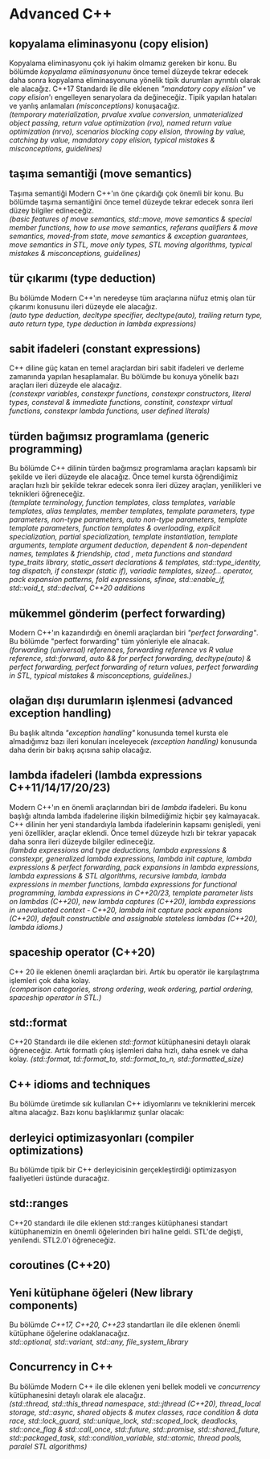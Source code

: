 # Advanced C++

## kopyalama eliminasyonu (copy elision)
Kopyalama eliminasyonu çok iyi hakim olmamız gereken bir konu. Bu bölümde _kopyalama eliminasyonunu_ önce temel düzeyde tekrar edecek daha sonra kopyalama eliminasyonuna yönelik tipik durumları ayrıntılı olarak ele alacağız. C++17 Standardı ile dile eklenen _"mandatory copy elision"_ ve _copy elision_'ı engelleyen senaryolara da değineceğiz. Tipik yapılan hataları ve yanlış anlamaları _(misconceptions)_ konuşacağız. <br>
_(temporary materialization, prvalue xvalue conversion, unmaterialized object passing, return value optimization (rvo), named return value optimization (nrvo), scenarios blocking copy elision, throwing by value, catching by value, mandatory copy elision, typical mistakes & misconceptions, guidelines)_

## taşıma semantiği (move semantics)
Taşıma semantiği Modern C++'ın öne çıkardığı çok önemli bir konu. Bu bölümde taşıma semantiğini önce temel düzeyde tekrar edecek sonra ileri düzey bilgiler edineceğiz.<br>
_(basic features of move semantics, std::move, move semantics & special member functions,  how to use move semantics, referans qualifiers & move semantics, moved-from state,  move semantics & exception guarantees, move semantics in STL, move only types, STL moving algorithms, typical mistakes & misconceptions, guidelines)_

## tür çıkarımı (type deduction)
Bu bölümde Modern C++'ın neredeyse tüm araçlarına nüfuz etmiş olan tür çıkarımı konusunu ileri düzeyde ele alacağız. <br> 
_(auto type deduction, decltype specifier, decltype(auto), trailing return type, auto return type, type deduction in lambda expressions)_

## sabit ifadeleri (constant expressions)
C++ diline güç katan en temel araçlardan biri sabit ifadeleri ve derleme zamanında yapılan hesaplamalar. Bu bölümde bu konuya yönelik bazı araçları ileri düzeyde ele alacağız. <br>
_(constexpr variables, constexpr functions, constexpr constructors, literal types, consteval & immediate functions, constinit, constexpr virtual functions, constexpr lambda functions, user defined literals)_

## türden bağımsız programlama (generic programming)
Bu bölümde C++ dilinin türden bağımsız programlama araçları kapsamlı bir şekilde ve ileri düzeyde ele alacağız. Önce temel kursta öğrendiğimiz araçları hızlı bir şekilde tekrar edecek sonra ileri düzey araçları, yenilikleri ve teknikleri öğreneceğiz.<br>
_(template terminology, function templates,  class templates, variable templates, alias templates, member templates, template parameters, type parameters, non-type parameters, auto non-type parameters, template template parameters, function templates & overloading, explicit specialization, partial specialization, template instantiation, template arguments, template argument deduction, dependent & non-dependent names, templates & friendship, ctad , meta functions and standard type_traits library, static_assert declarations & templates, std::type_identity, tag dispatch, if constexpr (static if), variadic templates, sizeof... operator, pack expansion patterns, fold expressions, sfinae, std::enable_if, std::void_t, std::declval, C++20 additions_

## mükemmel gönderim (perfect forwarding)
Modern C++'ın kazandırdığı en önemli araçlardan biri _"perfect forwarding"_. Bu bölümde "perfect forwarding" tüm yönleriyle ele alnacak. <br> 
_(forwarding (universal) references, forwarding reference vs R value reference, std::forward, auto && for perfect forwarding, decltype(auto) & perfect forwarding, perfect forwarding of return values, perfect forwarding in STL, typical mistakes & misconceptions, guidelines.)_

## olağan dışı durumların işlenmesi (advanced exception handling)
Bu başlık altında _"exception handling"_ konusunda temel kursta ele almadığımız bazı ileri konuları inceleyecek _(exception handling)_ konusunda daha derin bir bakış açısına sahip olacağız.

## lambda ifadeleri (lambda expressions C++11/14/17/20/23)
Modern C++'ın en önemli araçlarından biri de _lambda_ ifadeleri. Bu konu başlığı altında lambda ifadelerine ilişkin bilmediğimiz hiçbir şey kalmayacak. C++ dilinin her yeni standardıyla lambda ifadelerinin kapsamı genişledi, yeni yeni özellikler, araçlar eklendi. Önce temel düzeyde hızlı bir tekrar yapacak daha sonra ileri düzeyde bilgiler edineceğiz.<br> 
_(lambda expressions and type deductions, lambda expressions & constexpr, generalized lambda expressions, lambda init capture, lambda expressions & perfect forwarding, pack expansions in lambda expressions, lambda expressions & STL algorithms, recursive lambda, lambda expressions in member functions, lambda expressions for functional programming, lambda expressions in C++20/23, template parameter lists on lambdas (C++20), new lambda captures (C++20), lambda expressions in unevaluated context - C++20, lambda init capture pack expansions (C++20), default constructible and assignable stateless lambdas (C++20), lambda idioms.)_

## spaceship operator (C++20) 
C++ 20 ile eklenen önemli araçlardan biri. Artık bu operatör ile karşılaştrıma işlemleri çok daha kolay.<br>
_(comparison categories, strong ordering, weak ordering, partial ordering, spaceship operator in STL.)_

## std::format
C++20 Standardı ile dile eklenen _std::format_ kütüphanesini detaylı olarak öğreneceğiz. Artık formatlı çıkış işlemleri daha hızlı, daha esnek ve daha kolay.
_(std::format, td::format_to, std::format_to_n, std::formatted_size)_

## C++ idioms and techniques
Bu bölümde üretimde sık kullanılan C++ idiyomlarını ve tekniklerini mercek altına alacağız. Bazı konu başlıklarımız şunlar olacak: <br>

## derleyici optimizasyonları (compiler optimizations)
Bu bölümde tipik bir C++ derleyicisinin gerçekleştirdiği optimizasyon faaliyetleri üstünde duracağız.<br>
 
## std::ranges
C++20 standardı ile dile eklenen std::ranges kütüphanesi standart kütüphanemizin en önemli öğelerinden biri haline geldi. STL'de değişti, yenilendi. STL2.0'ı öğreneceğiz.

## coroutines (C++20)

## Yeni kütüphane öğeleri (New library components)
Bu bölümde _C++17, C++20, C++23_ standartları ile dile eklenen önemli kütüphane öğelerine odaklanacağız.<br>
_std::optional, std::variant, std::any, file_system_library_
 
## Concurrency in C++
Bu bölümde Modern C++ ile dile eklenen yeni bellek modeli ve _concurrency_ kütüphanesini detaylı olarak ele alacağız. <br>
_(std::thread, std::this_thread namespace, std::jthread (C++20), thread_local storage, std::async, shared objects & mutex classes, race condition & data race, 
std::lock_guard, std::unique_lock, std::scoped_lock, deadlocks, std::once_flag & std::call_once, std::future, std::promise, std::shared_future, std::packaged_task, std::condition_variable, std::atomic, thread pools, paralel STL algorithms)_
